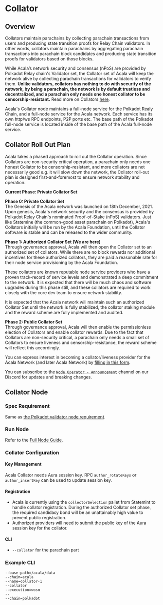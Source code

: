 # Collator

## Overview

Collators maintain parachains by collecting parachain transactions from users and producing state transition proofs for Relay Chain validators. In other words, collators maintain parachains by aggregating parachain transactions into parachain block candidates and producing state transition proofs for validators based on those blocks.

While Acala’s network security and consensus (nPoS) are provided by Polkadot Relay chain's Validator set, the Collator set of Acala will keep the network alive by collecting parachain transactions for validators to verify them. **Unlike validators, collators has nothing to do with security of the network, by being a parachain, the network is by default trustless and decentralized, and a parachain only needs one honest collator to be censorship-resistant.** Read more on Collators [here](https://wiki.polkadot.network/docs/learn-collator).

Acala's Collator node maintains a full-node service for the Polkadot Realy Chain, and a full-node service for the Acala network. Each service has its own http/ws RPC endpoints, P2P ports etc. The base path of the Polkadot full-node service is located inside of the base path of the Acala full-node service.

## Collator Roll Out Plan

Acala takes a phased approach to roll out the Collator operation. Since Collators are non-security critical operation, a parachain only needs one honest Collator to be censorship-resistant, and more collators are not necessarily good e.g. it will slow down the network, the Collator roll-out plan is designed first-and-foremost to ensure network stability and operation.

**Current Phase: Private Collator Set**

**Phase 0: Private Collator Set**\
The Genesis of the Acala network was launched on 18th December, 2021. Upon genesis, Acala's network security and the consensus is provided by Polkadot Relay Chain's nominated Proof-of-Stake (nPoS) validators. Just like Statemine (the common-good asset parachain on Polkadot), Acala's Collators initially will be run by the Acala Foundation, until the Collator software is stable and can be released to the wider community.

**Phase 1: Authorized Collator Set (We are here)**\
Through governance approval, Acala will then open the Collator set to an authorized set of collators. While there are no block rewards nor additional incentives for these authorized collators, they are paid a reasonable rate for their node service provisioning by the Acala Foundation.

These collators are known reputable node service providers who have a proven track-record of service levels and demonstrated a deep commitment to the network. It is expected that there will be much chaos and software upgrades during this phase still, and these collators are required to work closely with the core dev team to ensure network stability.

It is expected that the Acala network will maintain such an authorized Collator Set until the network is fully stabilized, the collator staking module and the reward scheme are fully implemented and audited.

**Phase 2: Public Collator Set**\
Through governance approval, Acala will then enable the permissionless election of Collators and enable collator rewards. Due to the fact that Collators are non-security critical, a parachain only needs a small set of Collators to ensure liveness and censorship-resistance, the reward scheme will reflect this accordingly.

You can express interest in becoming a collator/liveness provider for the Acala Network (and later Acala Network) by [filling in this form](https://forms.gle/WQesfKVZmJeXov1e9).

You can subscribe to the [`Node Operator - Announcement`](https://www.acala.gg/) channel on our Discord for updates and breaking changes.

## Collator Node

### Spec Requirement

Same as [the Polkadot validator node requirement](https://wiki.polkadot.network/docs/maintain-guides-how-to-validate-polkadot/#requirements).

### Run Node

Refer to the [Full Node Guide](full-node.md).

### Collator Configuration

#### **Key Management**

Acala Collator needs Aura session key. RPC `author_rotateKeys` or `author_insertKey` can be used to update session key.

#### **Registration**

* Acala is currently using the `collectorSelection` pallet from Statemint to handle collator registration. During the authorized Collator set phase, the required candidacy bond will be an unattainably high value to prevent public registration.
* Authorized providers will need to submit the public key of the Aura session key for the collator.

#### CLI

* `--collator` for the parachain part

### **Example CLI**

```
--base-path=/acala/data
--chain=acala
--name=collator-1
--collator
--execution=wasm
--
--chain=polkadot
```
